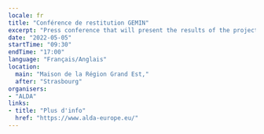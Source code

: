 ```yaml
---
locale: fr
title: "Conférence de restitution GEMIN"
excerpt: "Press conference that will present the results of the project GEMIN (Game to EMbrace INtercultural education)."
date: "2022-05-05"
startTime: "09:30"
endTime: "17:00"
language: "Français/Anglais"
location:
  main: "Maison de la Région Grand Est,"
  after: "Strasbourg"
organisers:
- "ALDA"
links:
- title: "Plus d'info"
  href: "https://www.alda-europe.eu/"
---
```

